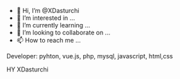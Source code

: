 - 👋 Hi, I’m @XDasturchi
- 👀 I’m interested in ...
- 🌱 I’m currently learning ...
- 💞️ I’m looking to collaborate on ...
- 📫 How to reach me ...


Developer: pyhton, vue.js, php, mysql, javascript, html,css

<!---
XDasturchi/XDasturchi is a ✨ special ✨ repository because its `README.md` (this file) appears on your GitHub profile.
You can click the Preview link to take a look at your changes.
--->
HY XDasturchi
